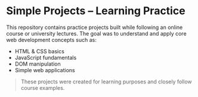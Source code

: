 # Simple Projects – Learning Practice

This repository contains practice projects built while following an online course or university lectures. The goal was to understand and apply core web development concepts such as:

- HTML & CSS basics
- JavaScript fundamentals
- DOM manipulation
- Simple web applications

> These projects were created for learning purposes and closely follow course examples.
